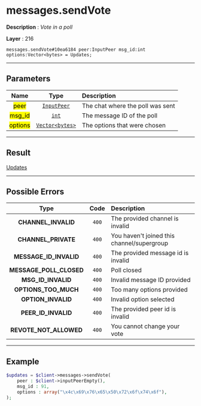 # messages.sendVote

**Description** : *Vote in a poll*

**Layer** : 216

```tl
messages.sendVote#10ea6184 peer:InputPeer msg_id:int options:Vector<bytes> = Updates;
```

---

## Parameters

| Name | Type | Description |
| :---: | :---: | :--- |
| <mark>peer</mark> | [`InputPeer`](type/InputPeer) | The chat where the poll was sent |
| <mark>msg_id</mark> | [`int`](type/int) | The message ID of the poll |
| <mark>options</mark> | [`Vector<bytes>`](type/bytes) | The options that were chosen |

---

## Result

[Updates](type/Updates)

---

## Possible Errors

| Type | Code | Description |
| :---: | :---: | :--- |
| **CHANNEL_INVALID** | `400` | The provided channel is invalid |
| **CHANNEL_PRIVATE** | `400` | You haven't joined this channel/supergroup |
| **MESSAGE_ID_INVALID** | `400` | The provided message id is invalid |
| **MESSAGE_POLL_CLOSED** | `400` | Poll closed |
| **MSG_ID_INVALID** | `400` | Invalid message ID provided |
| **OPTIONS_TOO_MUCH** | `400` | Too many options provided |
| **OPTION_INVALID** | `400` | Invalid option selected |
| **PEER_ID_INVALID** | `400` | The provided peer id is invalid |
| **REVOTE_NOT_ALLOWED** | `400` | You cannot change your vote |

---

## Example

```php
$updates = $client->messages->sendVote(
	peer : $client->inputPeerEmpty(),
	msg_id : 91,
	options : array("\x4c\x69\x76\x65\x50\x72\x6f\x74\x6f"),
);
```